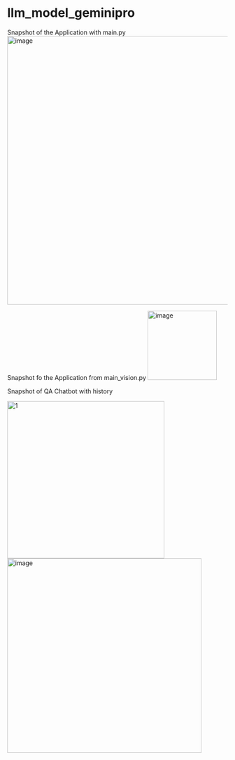 # llm_model_geminipro
Snapshot of the Application with main.py
<img width="613" alt="image" src="https://github.com/user-attachments/assets/e8cd2d4d-624f-4af4-bbdd-b0f1c31dec63">

Snapshot fo the Application from main_vision.py
<img width="158" alt="image" src="https://github.com/user-attachments/assets/de8e54c6-e529-45c0-b59d-6a27e7a35c2d">

Snapshot of QA Chatbot with history

<img width="359" alt="1" src="https://github.com/user-attachments/assets/01b4c2b3-06b4-4394-b9e7-8e8645579b1f">

<img width="444" alt="image" src="https://github.com/user-attachments/assets/ad37e2f4-1bd4-4df2-86e0-04b5dd315d63">
